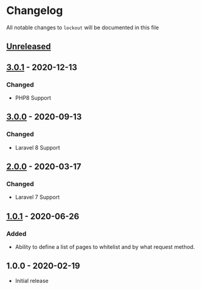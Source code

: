 # Changelog

All notable changes to `lockout` will be documented in this file

## [Unreleased]

## [3.0.1] - 2020-12-13

### Changed

- PHP8 Support

## [3.0.0] - 2020-09-13

### Changed

- Laravel 8 Support

## [2.0.0] - 2020-03-17

### Changed

- Laravel 7 Support

## [1.0.1] - 2020-06-26

### Added

- Ability to define a list of pages to whitelist and by what request method.

## 1.0.0 - 2020-02-19

- Initial release

[Unreleased]: https://github.com/rappasoft/laravel-boilerplate/compare/v3.0.1...develop
[3.0.1]: https://github.com/rappasoft/laravel-boilerplate/compare/v3.0.0...v3.0.1
[3.0.0]: https://github.com/rappasoft/laravel-boilerplate/compare/v2.0.0...v3.0.0
[2.0.0]: https://github.com/rappasoft/laravel-boilerplate/compare/v1.0.1...v2.0.0
[1.0.1]: https://github.com/rappasoft/laravel-boilerplate/compare/v1.0.0...v1.0.1

